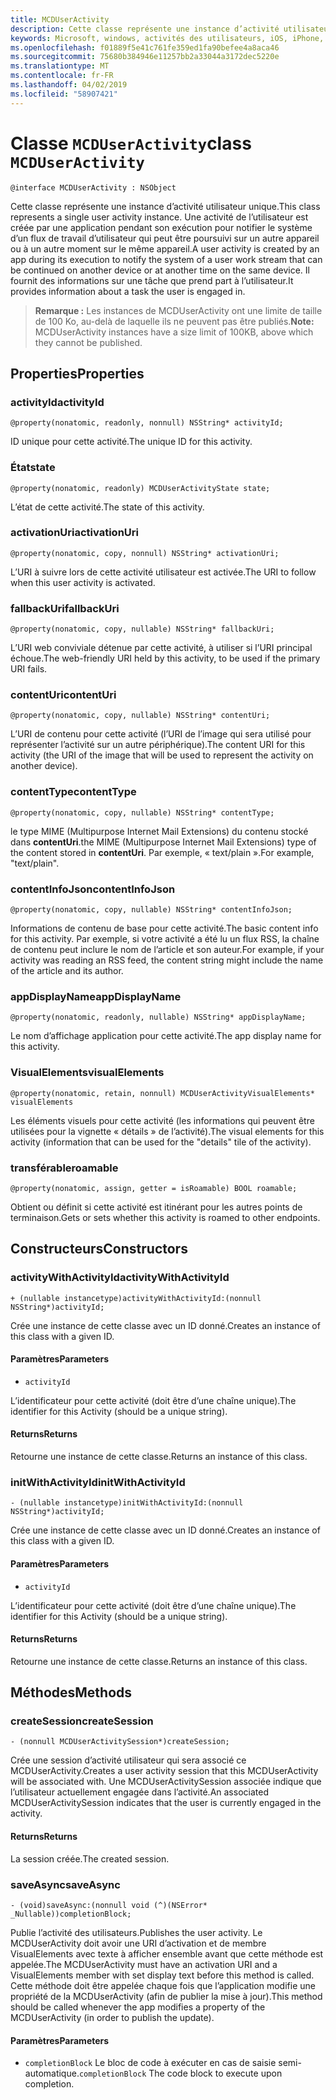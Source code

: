 ```yaml
---
title: MCDUserActivity
description: Cette classe représente une instance d’activité utilisateur unique.
keywords: Microsoft, windows, activités des utilisateurs, iOS, iPhone, objectiveC, les appareils, Project Rome connectés
ms.openlocfilehash: f01889f5e41c761fe359ed1fa90befee4a8aca46
ms.sourcegitcommit: 75680b384946e11257bb2a33044a3172dec5220e
ms.translationtype: MT
ms.contentlocale: fr-FR
ms.lasthandoff: 04/02/2019
ms.locfileid: "58907421"
---
```

# <a name="class-mcduseractivity"></a><span data-ttu-id="62096-104">Classe `MCDUserActivity`</span><span class="sxs-lookup"><span data-stu-id="62096-104">class `MCDUserActivity`</span></span>

```
@interface MCDUserActivity : NSObject
```

<span data-ttu-id="62096-105">Cette classe représente une instance d’activité utilisateur unique.</span><span class="sxs-lookup"><span data-stu-id="62096-105">This class represents a single user activity instance.</span></span> <span data-ttu-id="62096-106">Une activité de l’utilisateur est créée par une application pendant son exécution pour notifier le système d’un flux de travail d’utilisateur qui peut être poursuivi sur un autre appareil ou à un autre moment sur le même appareil.</span><span class="sxs-lookup"><span data-stu-id="62096-106">A user activity is created by an app during its execution to notify the system of a user work stream that can be continued on another device or at another time on the same device.</span></span> <span data-ttu-id="62096-107">Il fournit des informations sur une tâche que prend part à l’utilisateur.</span><span class="sxs-lookup"><span data-stu-id="62096-107">It provides information about a task the user is engaged in.</span></span>

><span data-ttu-id="62096-108">**Remarque :** Les instances de MCDUserActivity ont une limite de taille de 100 Ko, au-delà de laquelle ils ne peuvent pas être publiés.</span><span class="sxs-lookup"><span data-stu-id="62096-108">**Note:** MCDUserActivity instances have a size limit of 100KB, above which they cannot be published.</span></span>

## <a name="properties"></a><span data-ttu-id="62096-109">Properties</span><span class="sxs-lookup"><span data-stu-id="62096-109">Properties</span></span>

### <a name="activityid"></a><span data-ttu-id="62096-110">activityId</span><span class="sxs-lookup"><span data-stu-id="62096-110">activityId</span></span>
`@property(nonatomic, readonly, nonnull) NSString* activityId;`

<span data-ttu-id="62096-111">ID unique pour cette activité.</span><span class="sxs-lookup"><span data-stu-id="62096-111">The unique ID for this activity.</span></span>

### <a name="state"></a><span data-ttu-id="62096-112">État</span><span class="sxs-lookup"><span data-stu-id="62096-112">state</span></span>
`@property(nonatomic, readonly) MCDUserActivityState state;`

<span data-ttu-id="62096-113">L’état de cette activité.</span><span class="sxs-lookup"><span data-stu-id="62096-113">The state of this activity.</span></span>

### <a name="activationuri"></a><span data-ttu-id="62096-114">activationUri</span><span class="sxs-lookup"><span data-stu-id="62096-114">activationUri</span></span>
`@property(nonatomic, copy, nonnull) NSString* activationUri;`

<span data-ttu-id="62096-115">L’URI à suivre lors de cette activité utilisateur est activée.</span><span class="sxs-lookup"><span data-stu-id="62096-115">The URI to follow when this user activity is activated.</span></span>

### <a name="fallbackuri"></a><span data-ttu-id="62096-116">fallbackUri</span><span class="sxs-lookup"><span data-stu-id="62096-116">fallbackUri</span></span>
`@property(nonatomic, copy, nullable) NSString* fallbackUri;`

<span data-ttu-id="62096-117">L’URI web conviviale détenue par cette activité, à utiliser si l’URI principal échoue.</span><span class="sxs-lookup"><span data-stu-id="62096-117">The web-friendly URI held by this activity, to be used if the primary URI fails.</span></span>

### <a name="contenturi"></a><span data-ttu-id="62096-118">contentUri</span><span class="sxs-lookup"><span data-stu-id="62096-118">contentUri</span></span>
`@property(nonatomic, copy, nullable) NSString* contentUri;`

<span data-ttu-id="62096-119">L’URI de contenu pour cette activité (l’URI de l’image qui sera utilisé pour représenter l’activité sur un autre périphérique).</span><span class="sxs-lookup"><span data-stu-id="62096-119">The content URI for this activity (the URI of the image that will be used to represent the activity on another device).</span></span>

### <a name="contenttype"></a><span data-ttu-id="62096-120">contentType</span><span class="sxs-lookup"><span data-stu-id="62096-120">contentType</span></span>
`@property(nonatomic, copy, nullable) NSString* contentType;`

<span data-ttu-id="62096-121">le type MIME (Multipurpose Internet Mail Extensions) du contenu stocké dans **contentUri**.</span><span class="sxs-lookup"><span data-stu-id="62096-121">the MIME (Multipurpose Internet Mail Extensions) type of the content stored in **contentUri**.</span></span> <span data-ttu-id="62096-122">Par exemple, « text/plain ».</span><span class="sxs-lookup"><span data-stu-id="62096-122">For example, "text/plain".</span></span>

### <a name="contentinfojson"></a><span data-ttu-id="62096-123">contentInfoJson</span><span class="sxs-lookup"><span data-stu-id="62096-123">contentInfoJson</span></span>
`@property(nonatomic, copy, nullable) NSString* contentInfoJson;`

<span data-ttu-id="62096-124">Informations de contenu de base pour cette activité.</span><span class="sxs-lookup"><span data-stu-id="62096-124">The basic content info for this activity.</span></span> <span data-ttu-id="62096-125">Par exemple, si votre activité a été lu un flux RSS, la chaîne de contenu peut inclure le nom de l’article et son auteur.</span><span class="sxs-lookup"><span data-stu-id="62096-125">For example, if your activity was reading an RSS feed, the content string might include the name of the article and its author.</span></span>

### <a name="appdisplayname"></a><span data-ttu-id="62096-126">appDisplayName</span><span class="sxs-lookup"><span data-stu-id="62096-126">appDisplayName</span></span>
`@property(nonatomic, readonly, nullable) NSString* appDisplayName;`

<span data-ttu-id="62096-127">Le nom d’affichage application pour cette activité.</span><span class="sxs-lookup"><span data-stu-id="62096-127">The app display name for this activity.</span></span>

### <a name="visualelements"></a><span data-ttu-id="62096-128">VisualElements</span><span class="sxs-lookup"><span data-stu-id="62096-128">visualElements</span></span>
`@property(nonatomic, retain, nonnull) MCDUserActivityVisualElements* visualElements`

<span data-ttu-id="62096-129">Les éléments visuels pour cette activité (les informations qui peuvent être utilisées pour la vignette « détails » de l’activité).</span><span class="sxs-lookup"><span data-stu-id="62096-129">The visual elements for this activity (information that can be used for the "details" tile of the activity).</span></span>

### <a name="roamable"></a><span data-ttu-id="62096-130">transférable</span><span class="sxs-lookup"><span data-stu-id="62096-130">roamable</span></span>
`@property(nonatomic, assign, getter = isRoamable) BOOL roamable;`

<span data-ttu-id="62096-131">Obtient ou définit si cette activité est itinérant pour les autres points de terminaison.</span><span class="sxs-lookup"><span data-stu-id="62096-131">Gets or sets whether this activity is roamed to other endpoints.</span></span>

## <a name="constructors"></a><span data-ttu-id="62096-132">Constructeurs</span><span class="sxs-lookup"><span data-stu-id="62096-132">Constructors</span></span>

### <a name="activitywithactivityid"></a><span data-ttu-id="62096-133">activityWithActivityId</span><span class="sxs-lookup"><span data-stu-id="62096-133">activityWithActivityId</span></span>
`+ (nullable instancetype)activityWithActivityId:(nonnull NSString*)activityId;`

<span data-ttu-id="62096-134">Crée une instance de cette classe avec un ID donné.</span><span class="sxs-lookup"><span data-stu-id="62096-134">Creates an instance of this class with a given ID.</span></span>

#### <a name="parameters"></a><span data-ttu-id="62096-135">Paramètres</span><span class="sxs-lookup"><span data-stu-id="62096-135">Parameters</span></span>
* `activityId` 

<span data-ttu-id="62096-136">L’identificateur pour cette activité (doit être d’une chaîne unique).</span><span class="sxs-lookup"><span data-stu-id="62096-136">The identifier for this Activity (should be a unique string).</span></span>

#### <a name="returns"></a><span data-ttu-id="62096-137">Returns</span><span class="sxs-lookup"><span data-stu-id="62096-137">Returns</span></span>
<span data-ttu-id="62096-138">Retourne une instance de cette classe.</span><span class="sxs-lookup"><span data-stu-id="62096-138">Returns an instance of this class.</span></span>

### <a name="initwithactivityid"></a><span data-ttu-id="62096-139">initWithActivityId</span><span class="sxs-lookup"><span data-stu-id="62096-139">initWithActivityId</span></span>
`- (nullable instancetype)initWithActivityId:(nonnull NSString*)activityId;`

<span data-ttu-id="62096-140">Crée une instance de cette classe avec un ID donné.</span><span class="sxs-lookup"><span data-stu-id="62096-140">Creates an instance of this class with a given ID.</span></span>

#### <a name="parameters"></a><span data-ttu-id="62096-141">Paramètres</span><span class="sxs-lookup"><span data-stu-id="62096-141">Parameters</span></span>
* `activityId`

<span data-ttu-id="62096-142">L’identificateur pour cette activité (doit être d’une chaîne unique).</span><span class="sxs-lookup"><span data-stu-id="62096-142">The identifier for this Activity (should be a unique string).</span></span>

#### <a name="returns"></a><span data-ttu-id="62096-143">Returns</span><span class="sxs-lookup"><span data-stu-id="62096-143">Returns</span></span>
<span data-ttu-id="62096-144">Retourne une instance de cette classe.</span><span class="sxs-lookup"><span data-stu-id="62096-144">Returns an instance of this class.</span></span>

## <a name="methods"></a><span data-ttu-id="62096-145">Méthodes</span><span class="sxs-lookup"><span data-stu-id="62096-145">Methods</span></span>

### <a name="createsession"></a><span data-ttu-id="62096-146">createSession</span><span class="sxs-lookup"><span data-stu-id="62096-146">createSession</span></span>
`- (nonnull MCDUserActivitySession*)createSession;`

<span data-ttu-id="62096-147">Crée une session d’activité utilisateur qui sera associé ce MCDUserActivity.</span><span class="sxs-lookup"><span data-stu-id="62096-147">Creates a user activity session that this MCDUserActivity will be associated with.</span></span> <span data-ttu-id="62096-148">Une MCDUserActivitySession associée indique que l’utilisateur actuellement engagée dans l’activité.</span><span class="sxs-lookup"><span data-stu-id="62096-148">An associated MCDUserActivitySession indicates that the user is currently engaged in the activity.</span></span>

#### <a name="returns"></a><span data-ttu-id="62096-149">Returns</span><span class="sxs-lookup"><span data-stu-id="62096-149">Returns</span></span>
<span data-ttu-id="62096-150">La session créée.</span><span class="sxs-lookup"><span data-stu-id="62096-150">The created session.</span></span>

### <a name="saveasync"></a><span data-ttu-id="62096-151">saveAsync</span><span class="sxs-lookup"><span data-stu-id="62096-151">saveAsync</span></span>
`- (void)saveAsync:(nonnull void (^)(NSError* _Nullable))completionBlock;`

<span data-ttu-id="62096-152">Publie l’activité des utilisateurs.</span><span class="sxs-lookup"><span data-stu-id="62096-152">Publishes the user activity.</span></span> <span data-ttu-id="62096-153">Le MCDUserActivity doit avoir une URI d’activation et de membre VisualElements avec texte à afficher ensemble avant que cette méthode est appelée.</span><span class="sxs-lookup"><span data-stu-id="62096-153">The MCDUserActivity must have an activation URI and a VisualElements member with set display text before this method is called.</span></span> <span data-ttu-id="62096-154">Cette méthode doit être appelée chaque fois que l’application modifie une propriété de la MCDUserActivity (afin de publier la mise à jour).</span><span class="sxs-lookup"><span data-stu-id="62096-154">This method should be called whenever the app modifies a property of the MCDUserActivity (in order to publish the update).</span></span>

#### <a name="parameters"></a><span data-ttu-id="62096-155">Paramètres</span><span class="sxs-lookup"><span data-stu-id="62096-155">Parameters</span></span>
* <span data-ttu-id="62096-156">`completionBlock` Le bloc de code à exécuter en cas de saisie semi-automatique.</span><span class="sxs-lookup"><span data-stu-id="62096-156">`completionBlock` The code block to execute upon completion.</span></span>